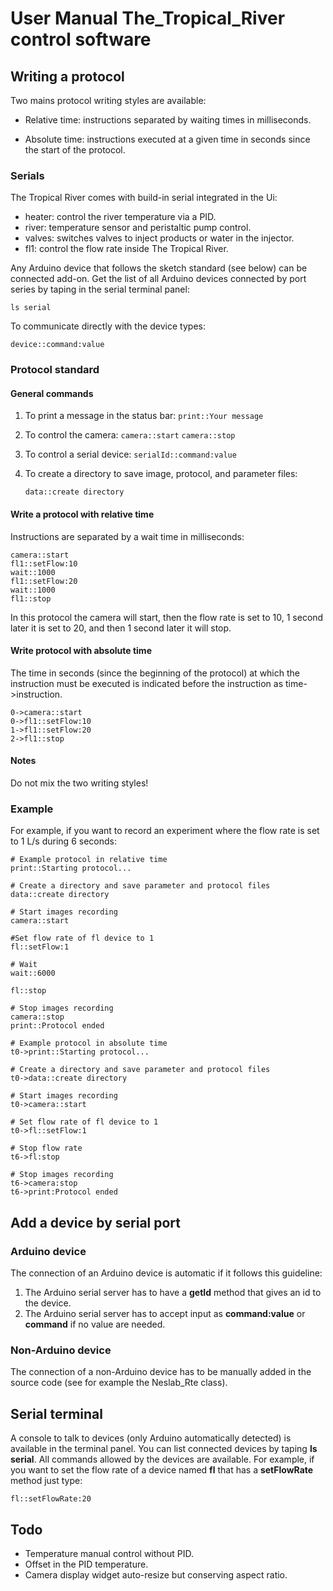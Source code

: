 # User Manual The_Tropical_River control software

## Writing a protocol

Two mains protocol writing styles are available:

- Relative time: instructions separated by waiting times in milliseconds.

- Absolute time: instructions executed at a given time in seconds since the start of the protocol.


### Serials

The Tropical River comes with build-in serial integrated in the Ui:

- heater: control the river temperature via a PID.
- river: temperature sensor and peristaltic pump control.
- valves: switches valves to inject products or water in the injector.
- fl1: control the flow rate inside The Tropical River.

Any Arduino device that follows the sketch standard (see below) can be connected add-on. Get the list of all Arduino devices connected by port series by taping in the serial terminal panel:

```ls serial```

To communicate directly with the device types:

```device::command:value```

### Protocol standard

#### General commands

1. To print a message in the status bar:
    ```print::Your message```

2. To control the camera:
    ```camera::start```
    ```camera::stop```

3. To control a serial device:
    ```serialId::command:value```

4. To create a directory to save image, protocol, and parameter files:

    ```data::create directory```

#### Write a protocol with relative time

 Instructions are separated by a wait time in milliseconds:

```camera:start
camera::start
fl1::setFlow:10
wait::1000
fl1::setFlow:20
wait::1000
fl1::stop
```

In this protocol the camera will start, then the flow rate is set to 10, 1 second later it is set to 20, and then 1 second later it will stop.

#### Write protocol with absolute time

The time in seconds (since the beginning of the protocol) at which the instruction must be executed is indicated before the instruction as time->instruction.

```camera::start
0->camera::start
0->fl1::setFlow:10
1->fl1::setFlow:20
2->fl1::stop
```

#### Notes

Do not mix the two writing styles!

### Example

For example, if you want to record an experiment where the flow rate is set to 1 L/s during 6 seconds:

```
# Example protocol in relative time
print::Starting protocol...

# Create a directory and save parameter and protocol files
data::create directory

# Start images recording
camera::start

#Set flow rate of fl device to 1
fl::setFlow:1

# Wait
wait::6000

fl::stop

# Stop images recording
camera::stop
print::Protocol ended

```

``````
# Example protocol in absolute time
t0->print::Starting protocol...

# Create a directory and save parameter and protocol files
t0->data::create directory

# Start images recording
t0->camera::start

# Set flow rate of fl device to 1
t0->fl::setFlow:1

# Stop flow rate
t6->fl:stop

# Stop images recording
t6->camera:stop
t6->print:Protocol ended
``````

## Add a device by serial port

### Arduino device

The connection of an Arduino device is automatic if it follows this guideline:

1. The Arduino serial server has to have a **getId** method that gives an id to the device.
2. The Arduino serial server has to accept input as **command:value** or **command** if no value are needed.

### Non-Arduino device

The connection of a non-Arduino device has to be manually added in the source code (see for example the Neslab_Rte class).

## Serial terminal

A console to talk to devices (only Arduino automatically detected) is available in the terminal panel. You can list connected devices by taping **ls serial**. All commands allowed by the devices are available. For example, if you want to set the flow rate of a device named **fl** that has a **setFlowRate** method just type:

```fl::setFlowRate:20``` 

## Todo

- Temperature manual control without PID.
- Offset in the PID temperature.
- Camera display widget auto-resize but conserving aspect ratio. 
